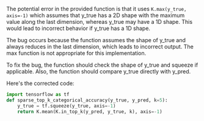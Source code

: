 The potential error in the provided function is that it uses `K.max(y_true, axis=-1)` which assumes that y_true has a 2D shape with the maximum value along the last dimension, whereas y_true may have a 1D shape. This would lead to incorrect behavior if y_true has a 1D shape.

The bug occurs because the function assumes the shape of y_true and always reduces in the last dimension, which leads to incorrect output. The max function is not appropriate for this implementation.

To fix the bug, the function should check the shape of y_true and squeeze if applicable. Also, the function should compare y_true directly with y_pred.

Here's the corrected code:

```python
import tensorflow as tf
def sparse_top_k_categorical_accuracy(y_true, y_pred, k=5):
    y_true = tf.squeeze(y_true, axis=-1)
    return K.mean(K.in_top_k(y_pred, y_true, k), axis=-1)
```